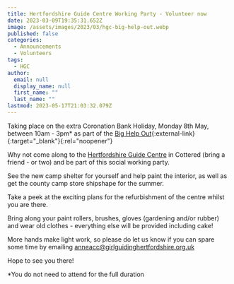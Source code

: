 ```yaml
---
title: Hertfordshire Guide Centre Working Party - Volunteer now
date: 2023-03-09T19:35:31.652Z
image: /assets/images/2023/03/hgc-big-help-out.webp
published: false
categories:
  - Announcements
  - Volunteers
tags:
  - HGC
author:
  email: null
  display_name: null
  first_name: ""
  last_name: ""
lastmod: 2023-05-17T21:03:32.079Z
---
```

Taking place on the extra Coronation Bank Holiday, Monday 8th May, between 10am - 3pm* as part of the [Big Help Out](https://thebighelpout.org.uk/){:external-link}{:target="_blank"}{:rel="noopener"}

Why not come along to the [Hertfordshire Guide Centre](/about-us/county-centre/) in Cottered (bring a friend - or two) and be part of this social working party.

See the new camp shelter for yourself and help paint the interior, as well as get the county camp store shipshape for the summer.

Take a peek at the exciting plans for the refurbishment of the centre whilst you are there.

Bring along your paint rollers, brushes, gloves (gardening and/or rubber) and wear old clothes - everything else will be provided including cake!

More hands make light work, so please do let us know if you can spare some time by emailing <anneacc@girlguidinghertfordshire.org.uk>

Hope to see you there!

*You do not need to attend for the full duration
